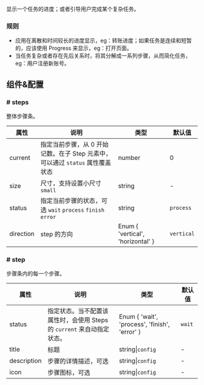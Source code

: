 
显示一个任务的进度；或者引导用户完成某个复杂任务。

### 规则
- 应用在离散和时间较长的进度显示，eg：转账进度；如果任务是连续和短暂的，应该使用 Progress 来显示，eg：打开页面。
- 当任务复杂或者存在先后关系时，将其分解成一系列步骤，从而简化任务，eg：用户注册新账号。


## 组件&配置

### # steps

整体步骤条。

属性 | 说明 | 类型 | 默认值
----|-----|------|------
current | 指定当前步骤，从 0 开始记数。在子 Step 元素中，可以通过 `status` 属性覆盖状态 | number | 0 
size | 尺寸，支持设置小尺寸`small` | string | - 
status | 指定当前步骤的状态，可选 `wait` `process` `finish` `error` | string | `process` 
direction | step 的方向  |  Enum { 'vertical', 'horizontal' } | `vertical`  

### # step

步骤条内的每一个步骤。

属性 | 说明 | 类型 | 默认值
----|-----|------|------
status | 指定状态。当不配置该属性时，会使用 Steps 的 `current` 来自动指定状态。 | Enum { 'wait', 'process', 'finish', 'error' } | `wait` 
title | 标题 | string&#124;`config` | -     
description | 步骤的详情描述，可选 | string&#124;`config` | -  
icon | 步骤图标，可选 | string&#124;`config` | - 
